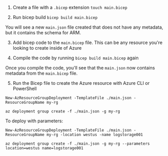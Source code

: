 1. Create a file with a `.bicep` extension
  `touch main.bicep`

2.  Run bicep build
  `bicep build main.bicep`

You will see a new `main.json` file created that does not have any metadata, but it contains the schema for ARM.

3. Add bicep code to the `main.bicep` file. This can be any resource you're looking to create inside of Azure

4. Compile the code by running `bicep build main.bicep` again

Once you compile the code, you'll see that the `main.json` now contains metadata from the `main.bicep` file.

5. Run the Bicep file to create the Azure resource with Azure CLI or PowerShell

```Pwsh
New-AzResourceGroupDeployment -TemplateFile ./main.json -ResourceGroupName my-rg
```

```az
az deployment group create -f ./main.json -g my-rg
```

To deploy with parameters:

```Pwsh
New-AzResourceGroupDeployment -TemplateFile ./main.json -ResourceGroupName my-rg -location westus -name logstorage001
```

```az
az deployment group create -f ./main.json -g my-rg --parameters location=westus name=logstorage001
```